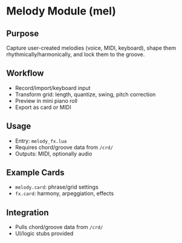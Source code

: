 # Melody Module (mel)

## Purpose

Capture user-created melodies (voice, MIDI, keyboard), shape them rhythmically/harmonically, and lock them to the groove.

## Workflow

- Record/import/keyboard input
- Transform grid: length, quantize, swing, pitch correction
- Preview in mini piano roll
- Export as card or MIDI

## Usage

- Entry: `melody_fx.lua`
- Requires chord/groove data from `/crd/`
- Outputs: MIDI, optionally audio

## Example Cards

- `melody.card`: phrase/grid settings
- `fx.card`: harmony, arpeggiation, effects

## Integration

- Pulls chord/groove data from `/crd/`
- UI/logic stubs provided

